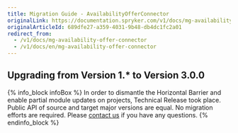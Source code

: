 ```yaml
---
title: Migration Guide - AvailabilityOfferConnector
originalLink: https://documentation.spryker.com/v1/docs/mg-availability-offer-connector
originalArticleId: 689dfe27-a359-4031-9b48-db4dc1fc2a01
redirect_from:
  - /v1/docs/mg-availability-offer-connector
  - /v1/docs/en/mg-availability-offer-connector
---
```


## Upgrading from Version 1.* to Version 3.0.0
{% info_block infoBox %}
In order to dismantle the Horizontal Barrier and enable partial module updates on projects, Technical Release took place. Public API of source and target major versions are equal. No migration efforts are required. Please [contact us](https://spryker.com/en/support/) if you have any questions.
{% endinfo_block %}

